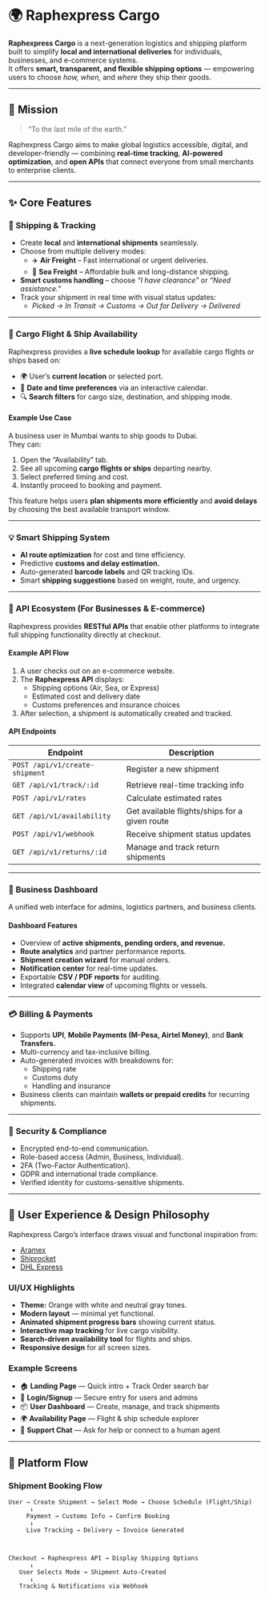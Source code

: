 # 🌍 Raphexpress Cargo

**Raphexpress Cargo** is a next-generation logistics and shipping platform built to simplify **local and international deliveries** for individuals, businesses, and e-commerce systems.  
It offers **smart, transparent, and flexible shipping options** — empowering users to choose *how, when,* and *where* they ship their goods.

---

## 🚀 Mission

> “To the last mile of the earth.”

Raphexpress Cargo aims to make global logistics accessible, digital, and developer-friendly — combining **real-time tracking**, **AI-powered optimization**, and **open APIs** that connect everyone from small merchants to enterprise clients.

---

## ✨ Core Features

### 🧭 Shipping & Tracking
- Create **local** and **international shipments** seamlessly.  
- Choose from multiple delivery modes:
  - ✈️ **Air Freight** – Fast international or urgent deliveries.  
  - 🚢 **Sea Freight** – Affordable bulk and long-distance shipping.  
- **Smart customs handling** – choose *“I have clearance”* or *“Need assistance.”*  
- Track your shipment in real time with visual status updates:
  - *Picked → In Transit → Customs → Out for Delivery → Delivered*

---

### 📆 Cargo Flight & Ship Availability

Raphexpress provides a **live schedule lookup** for available cargo flights or ships based on:
- 🌍 User’s **current location** or selected port.  
- 📅 **Date and time preferences** via an interactive calendar.  
- 🔍 **Search filters** for cargo size, destination, and shipping mode.

#### Example Use Case
A business user in Mumbai wants to ship goods to Dubai.  
They can:
1. Open the “Availability” tab.  
2. See all upcoming **cargo flights or ships** departing nearby.  
3. Select preferred timing and cost.  
4. Instantly proceed to booking and payment.

This feature helps users **plan shipments more efficiently** and **avoid delays** by choosing the best available transport window.

---

### 💡 Smart Shipping System
- **AI route optimization** for cost and time efficiency.  
- Predictive **customs and delay estimation.**  
- Auto-generated **barcode labels** and QR tracking IDs.  
- Smart **shipping suggestions** based on weight, route, and urgency.

---

### 🧩 API Ecosystem (For Businesses & E-commerce)

Raphexpress provides **RESTful APIs** that enable other platforms to integrate full shipping functionality directly at checkout.

#### Example API Flow
1. A user checks out on an e-commerce website.  
2. The **Raphexpress API** displays:
   - Shipping options (Air, Sea, or Express)
   - Estimated cost and delivery date  
   - Customs preferences and insurance choices  
3. After selection, a shipment is automatically created and tracked.

#### API Endpoints

| Endpoint | Description |
|-----------|-------------|
| `POST /api/v1/create-shipment` | Register a new shipment |
| `GET /api/v1/track/:id` | Retrieve real-time tracking info |
| `POST /api/v1/rates` | Calculate estimated rates |
| `GET /api/v1/availability` | Get available flights/ships for a given route |
| `POST /api/v1/webhook` | Receive shipment status updates |
| `GET /api/v1/returns/:id` | Manage and track return shipments |

---

### 🧭 Business Dashboard

A unified web interface for admins, logistics partners, and business clients.

#### Dashboard Features
- Overview of **active shipments, pending orders, and revenue.**  
- **Route analytics** and partner performance reports.  
- **Shipment creation wizard** for manual orders.  
- **Notification center** for real-time updates.  
- Exportable **CSV / PDF reports** for auditing.  
- Integrated **calendar view** of upcoming flights or vessels.

---

### 💳 Billing & Payments
- Supports **UPI**, **Mobile Payments (M-Pesa, Airtel Money)**, and **Bank Transfers.**  
- Multi-currency and tax-inclusive billing.  
- Auto-generated invoices with breakdowns for:
  - Shipping rate  
  - Customs duty  
  - Handling and insurance  
- Business clients can maintain **wallets or prepaid credits** for recurring shipments.

---

### 🔐 Security & Compliance
- Encrypted end-to-end communication.  
- Role-based access (Admin, Business, Individual).  
- 2FA (Two-Factor Authentication).  
- GDPR and international trade compliance.  
- Verified identity for customs-sensitive shipments.

---

## 🎨 User Experience & Design Philosophy

Raphexpress Cargo’s interface draws visual and functional inspiration from:
- [Aramex](https://www.aramex.com)
- [Shiprocket](https://www.shiprocket.in)
- [DHL Express](https://www.dhl.com)

### UI/UX Highlights
- **Theme:** Orange with white and neutral gray tones.  
- **Modern layout** — minimal yet functional.  
- **Animated shipment progress bars** showing current status.  
- **Interactive map tracking** for live cargo visibility.  
- **Search-driven availability tool** for flights and ships.  
- **Responsive design** for all screen sizes.  

### Example Screens
- 🏠 **Landing Page** — Quick intro + Track Order search bar  
- 🔑 **Login/Signup** — Secure entry for users and admins  
- 📦 **User Dashboard** — Create, manage, and track shipments  
- 🌍 **Availability Page** — Flight & ship schedule explorer  
- 💬 **Support Chat** — Ask for help or connect to a human agent  

---

## 🔄 Platform Flow

### Shipment Booking Flow
```text
User → Create Shipment → Select Mode → Choose Schedule (Flight/Ship)
      ↓
     Payment → Customs Info → Confirm Booking
      ↓
     Live Tracking → Delivery → Invoice Generated



Checkout → Raphexpress API → Display Shipping Options
      ↓
   User Selects Mode → Shipment Auto-Created
      ↓
   Tracking & Notifications via Webhook
